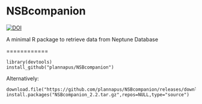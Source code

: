 NSBcompanion
============

[![DOI](https://zenodo.org/badge/DOI/10.5281/zenodo.5511908.svg)](https://doi.org/10.5281/zenodo.5511908)

A minimal R package to retrieve data from Neptune Database

============

    library(devtools)
    install_github("plannapus/NSBcompanion")

Alternatively:

    download.file("https://github.com/plannapus/NSBcompanion/releases/download/v2.2/NSBcompanion_2.2.tar.gz","NSBcompanion_2.2.tar.gz")
    install.packages("NSBcompanion_2.2.tar.gz",repos=NULL,type="source")
